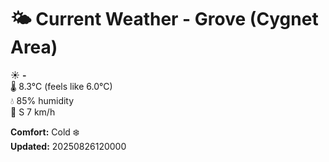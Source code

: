 # 🌤️ Current Weather - Grove (Cygnet Area)

☀️ **-**  
🌡️ 8.3°C (feels like 6.0°C)  
💧 85% humidity  
💨 S 7 km/h  

**Comfort:** Cold ❄️  
**Updated:** 20250826120000
